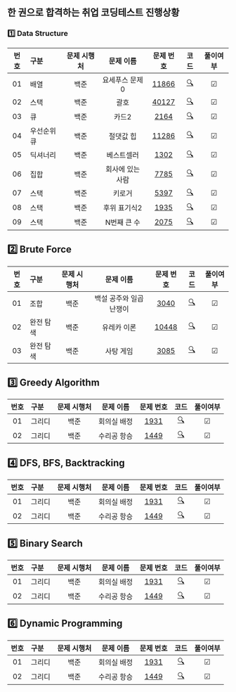 ## 한 권으로 합격하는 취업 코딩테스트 진행상황
### 1️⃣ Data Structure
| **번호** | **구분** | **문제 시행처** | **문제 이름** | **문제 번호** | **코드** | **풀이여부** |
|:--:|:------------------|:-------:|:-----:|:-----:|:-----:|:-----:|
| 01 | 배열 | 백준 | 요세푸스 문제 0 | [11866](https://programmers.co.kr/learn/courses/30/lessons/11866) | [🔍](./Data_Structure/11866.py) | ☑ |
| 02 | 스택 | 백준 | 괄호 | [40127](https://programmers.co.kr/learn/courses/30/lessons/40127) | [🔍](./Data_Structure/40127.py) | ☑ |
| 03 | 큐 | 백준 | 카드2 | [2164](https://programmers.co.kr/learn/courses/30/lessons/2164) | [🔍](./Data_Structure/2164.py) | ☑ |
| 04 | 우선순위 큐 | 백준 | 절댓값 힙 | [11286](https://programmers.co.kr/learn/courses/30/lessons/11286) | [🔍](./Data_Structure/11286.py) | ☑ |
| 05 | 딕셔너리 | 백준 | 베스트셀러 | [1302](https://programmers.co.kr/learn/courses/30/lessons/1302) | [🔍](./Data_Structure/1302.py) | ☑ |
| 06 | 집합 | 백준 | 회사에 있는 사람 | [7785](https://programmers.co.kr/learn/courses/30/lessons/7785) | [🔍](./Data_Structure/7785.py) | ☑ |
| 07 | 스택 | 백준 | 키로거 | [5397](https://programmers.co.kr/learn/courses/30/lessons/5397) | [🔍](./Data_Structure/5397.py) | ☑ |
| 08 | 스택 | 백준 | 후위 표기식2 | [1935](https://programmers.co.kr/learn/courses/30/lessons/1935) | [🔍](./Data_Structure/1935.py) | ☑ |
| 09 | 스택 | 백준 | N번째 큰 수 | [2075](https://programmers.co.kr/learn/courses/30/lessons/2075) | [🔍](./Data_Structure/2075.py) | ☑ |


## 2️⃣ Brute Force
| **번호** | **구분** | **문제 시행처** | **문제 이름** | **문제 번호** | **코드** | **풀이여부** |
|:--:|:------------------|:-------:|:-----:|:-----:|:-----:|:-----:|
| 01 | 조합 | 백준 | 백설 공주와 일곱 난쟁이 | [3040](https://programmers.co.kr/learn/courses/30/lessons/3040) | [🔍](./Brute_Force/3040.py) | ☑ |
| 02 | 완전 탐색 | 백준 | 유레카 이론 | [10448](https://programmers.co.kr/learn/courses/30/lessons/10448) | [🔍](./Brute_Force/10448.py) | ☑ |
| 03 | 완전 탐색 | 백준 | 사탕 게임 | [3085](https://programmers.co.kr/learn/courses/30/lessons/3085) | [🔍](./Brute_Force/3085.py) | ☑ |


## 3️⃣ Greedy Algorithm
| **번호** | **구분** | **문제 시행처** | **문제 이름** | **문제 번호** | **코드** | **풀이여부** |
|:--:|:------------------|:-------:|:-----:|:-----:|:-----:|:-----:|
| 01 | 그리디 | 백준 | 회의실 배정 | [1931](https://programmers.co.kr/learn/courses/30/lessons/1931) | [🔍](./Data_Structure/1931.py) | ☑ |
| 02 | 그리디 | 백준 | 수리공 항승 | [1449](https://programmers.co.kr/learn/courses/30/lessons/1449) | [🔍](./Data_Structure/1449.py) | ☑ |


## 4️⃣ DFS, BFS, Backtracking
| **번호** | **구분** | **문제 시행처** | **문제 이름** | **문제 번호** | **코드** | **풀이여부** |
|:--:|:------------------|:-------:|:-----:|:-----:|:-----:|:-----:|
| 01 | 그리디 | 백준 | 회의실 배정 | [1931](https://programmers.co.kr/learn/courses/30/lessons/1931) | [🔍](./Data_Structure/1931.py) | ☑ |
| 02 | 그리디 | 백준 | 수리공 항승 | [1449](https://programmers.co.kr/learn/courses/30/lessons/1449) | [🔍](./Data_Structure/1449.py) | ☑ |


## 5️⃣ Binary Search
| **번호** | **구분** | **문제 시행처** | **문제 이름** | **문제 번호** | **코드** | **풀이여부** |
|:--:|:------------------|:-------:|:-----:|:-----:|:-----:|:-----:|
| 01 | 그리디 | 백준 | 회의실 배정 | [1931](https://programmers.co.kr/learn/courses/30/lessons/1931) | [🔍](./Data_Structure/1931.py) | ☑ |
| 02 | 그리디 | 백준 | 수리공 항승 | [1449](https://programmers.co.kr/learn/courses/30/lessons/1449) | [🔍](./Data_Structure/1449.py) | ☑ |


## 6️⃣ Dynamic Programming
| **번호** | **구분** | **문제 시행처** | **문제 이름** | **문제 번호** | **코드** | **풀이여부** |
|:--:|:------------------|:-------:|:-----:|:-----:|:-----:|:-----:|
| 01 | 그리디 | 백준 | 회의실 배정 | [1931](https://programmers.co.kr/learn/courses/30/lessons/1931) | [🔍](./Data_Structure/1931.py) | ☑ |
| 02 | 그리디 | 백준 | 수리공 항승 | [1449](https://programmers.co.kr/learn/courses/30/lessons/1449) | [🔍](./Data_Structure/1449.py) | ☑ |
